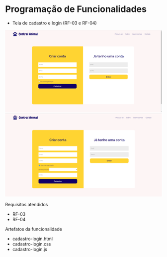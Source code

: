 # Programação de Funcionalidades

- Tela de cadastro e login (RF-03 e RF-04)

![Registro e Login](img/register-and-login-01.png)
![Registro e Login](img/register-and-login-02.png)

Requisitos atendidos

- RF-03
- RF-04

Artefatos da funcionalidade

- cadastro-login.html
- cadastro-login.css
- cadastro-login.js
